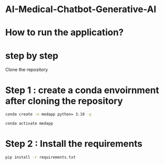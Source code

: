 # AI-Medical-Chatbot-Generative-AI

# How to run the application?

# step by step

Clone the repository

# Step 1 : create a conda envoirnment after cloning the repository 

``` bash 
conda create -n medapp python= 3.10 -y
```

``` bash 
conda activate medapp
```

# Step 2 : Install the requirements 

``` bash 
pip install -r requirements.txt
```
